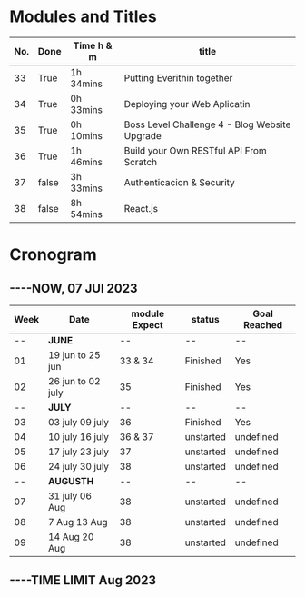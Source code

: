 # Modules and Titles
|No.|Done|Time h & m |title|
|---|---|---|---|
|33|True|1h 34mins| Putting Everithin together|
|34|True|0h 33mins| Deploying your Web Aplicatin|
|35|True|0h 10mins| Boss Level Challenge 4 - Blog Website Upgrade|
|36|True|1h 46mins| Build your Own RESTful API From Scratch|
|37|false|3h 33mins| Authenticacion & Security|
|38|false|8h 54mins| React.js|

# Cronogram
## ----NOW, 07 JUl 2023

|Week|Date| module Expect| status | Goal Reached|
|---|---|---|---|--|
|--|__JUNE__|--|--|--|
|01| 19 jun to 25 jun| 33  & 34| Finished|Yes|
|02| 26 jun to 02 july| 35 | Finished|Yes|
|--|__JULY__|--|--|--|
|03| 03 july 09 july| 36 | Finished |Yes|
|04| 10 july 16 july| 36 & 37 | unstarted|undefined|
|05| 17 july 23 july| 37 | unstarted|undefined|
|06| 24 july 30 july| 38 | unstarted|undefined|
|--|__AUGUSTH__|--|--|--|
|07| 31 july 06 Aug| 38 | unstarted|undefined|
|08| 7 Aug 13 Aug| 38 | unstarted|undefined|
|09| 14 Aug 20 Aug| 38 | unstarted|undefined|

## ----TIME LIMIT Aug 2023


